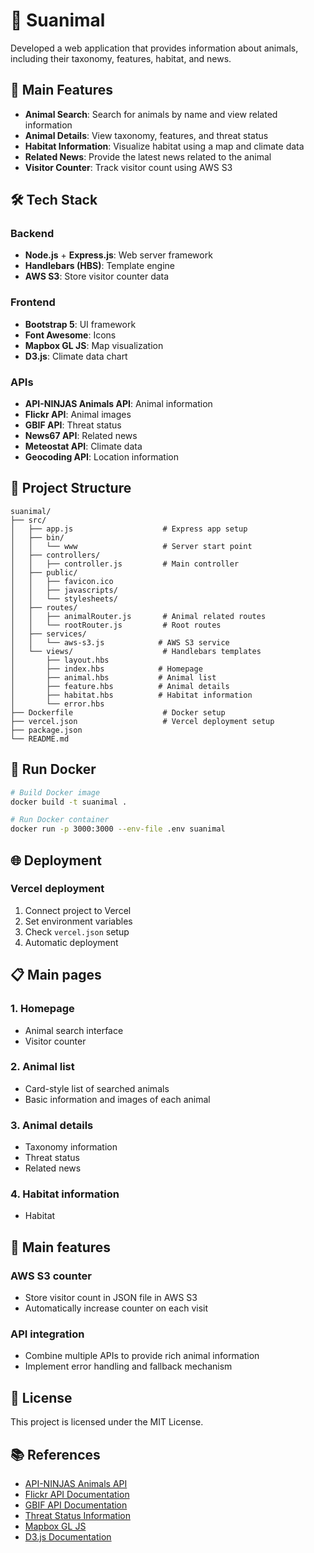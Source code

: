 # 🦧 Suanimal

Developed a web application that provides information about animals, including their taxonomy, features, habitat, and news.

## 🌟 Main Features

- **Animal Search**: Search for animals by name and view related information
- **Animal Details**: View taxonomy, features, and threat status
- **Habitat Information**: Visualize habitat using a map and climate data
- **Related News**: Provide the latest news related to the animal
- **Visitor Counter**: Track visitor count using AWS S3

## 🛠 Tech Stack

### Backend
- **Node.js** + **Express.js**: Web server framework
- **Handlebars (HBS)**: Template engine
- **AWS S3**: Store visitor counter data

### Frontend
- **Bootstrap 5**: UI framework
- **Font Awesome**: Icons
- **Mapbox GL JS**: Map visualization
- **D3.js**: Climate data chart

### APIs
- **API-NINJAS Animals API**: Animal information
- **Flickr API**: Animal images
- **GBIF API**: Threat status
- **News67 API**: Related news
- **Meteostat API**: Climate data
- **Geocoding API**: Location information

## 📁 Project Structure

```
suanimal/
├── src/
│   ├── app.js                    # Express app setup
│   ├── bin/
│   │   └── www                   # Server start point
│   ├── controllers/
│   │   ├── controller.js         # Main controller
│   ├── public/
│   │   ├── favicon.ico
│   │   ├── javascripts/
│   │   └── stylesheets/
│   ├── routes/
│   │   ├── animalRouter.js       # Animal related routes
│   │   └── rootRouter.js         # Root routes
│   ├── services/
│   │   └── aws-s3.js            # AWS S3 service
│   └── views/                    # Handlebars templates
│       ├── layout.hbs
│       ├── index.hbs            # Homepage
│       ├── animal.hbs           # Animal list
│       ├── feature.hbs          # Animal details
│       ├── habitat.hbs          # Habitat information
│       └── error.hbs
├── Dockerfile                    # Docker setup
├── vercel.json                   # Vercel deployment setup
├── package.json
└── README.md
```

## 🐳 Run Docker

```bash
# Build Docker image
docker build -t suanimal .

# Run Docker container
docker run -p 3000:3000 --env-file .env suanimal
```

## 🌐 Deployment

### Vercel deployment
1. Connect project to Vercel
2. Set environment variables
3. Check `vercel.json` setup
4. Automatic deployment

## 📋 Main pages

### 1. Homepage
- Animal search interface
- Visitor counter

### 2. Animal list
- Card-style list of searched animals
- Basic information and images of each animal

### 3. Animal details
- Taxonomy information
- Threat status
- Related news

### 4. Habitat information
- Habitat

## 🔧 Main features

### AWS S3 counter
- Store visitor count in JSON file in AWS S3
- Automatically increase counter on each visit

### API integration
- Combine multiple APIs to provide rich animal information
- Implement error handling and fallback mechanism

## 📝 License

This project is licensed under the MIT License.

## 📚 References

- [API-NINJAS Animals API](https://api-ninjas.com/api/animals)
- [Flickr API Documentation](https://www.flickr.com/services/api/)
- [GBIF API Documentation](https://www.gbif.org/developer/summary)
- [Threat Status Information](https://gbif.github.io/gbif-api/apidocs/org/gbif/api/vocabulary/ThreatStatus.html)
- [Mapbox GL JS](https://docs.mapbox.com/mapbox-gl-js/api/)
- [D3.js Documentation](https://d3js.org/)